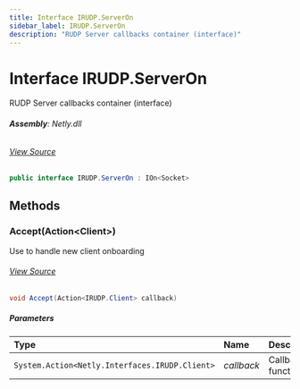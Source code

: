 ```yaml
---
title: Interface IRUDP.ServerOn
sidebar_label: IRUDP.ServerOn
description: "RUDP Server callbacks container (interface)"
---
```

# Interface IRUDP.ServerOn
RUDP Server callbacks container (interface)

###### **Assembly**: Netly.dll
###### [View Source](https://github.com/alec1o/Netly/blob/dev/src/rudp/interfaces/IRUDP.ServerOn.cs#L11)
```csharp title="Declaration"
public interface IRUDP.ServerOn : IOn<Socket>
```
## Methods
### Accept(Action&lt;Client&gt;)
Use to handle new client onboarding
###### [View Source](https://github.com/alec1o/Netly/blob/dev/src/rudp/interfaces/IRUDP.ServerOn.cs#L17)
```csharp title="Declaration"
void Accept(Action<IRUDP.Client> callback)
```

##### Parameters

| Type | Name | Description |
|:--- |:--- |:--- |
| `System.Action<Netly.Interfaces.IRUDP.Client>` | *callback* | Callback function |

